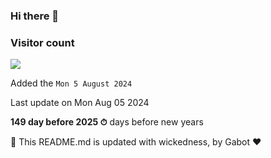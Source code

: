 ### Hi there 👋

### Visitor count

<img src="https://profile-counter.glitch.me/Melvynx/count.svg" />

Added the `Mon 5 August 2024`

Last update on Mon Aug 05 2024

**149 day before 2025 ⏱** days before new years

🤖 This README.md is updated with wickedness, by Gabot ❤️
